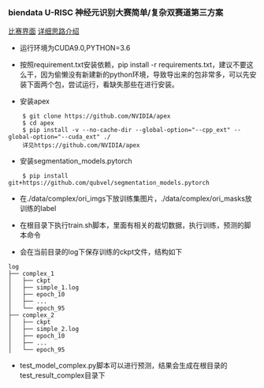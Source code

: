 ### biendata U-RISC 神经元识别大赛简单/复杂双赛道第三方案
[比赛界面](https://www.biendata.com/competition/urisc/)
[详细思路介绍](https://www.baidu.com)
* 运行环境为CUDA9.0,PYTHON=3.6
*  按照requirement.txt安装依赖，pip install -r requirements.txt，建议不要这么干，因为偷懒没有新建新的python环境，导致导出来的包非常多，可以先安装下面两个包，尝试运行，看缺失那些在进行安装。

*  安装apex
```
    $ git clone https://github.com/NVIDIA/apex
    $ cd apex
    $ pip install -v --no-cache-dir --global-option="--cpp_ext" --global-option="--cuda_ext" ./
    详见https://github.com/NVIDIA/apex

```
* 安装segmentation_models.pytorch
```
    $ pip install git+https://github.com/qubvel/segmentation_models.pytorch

```
* 在./data/complex/ori_imgs下放训练集图片，./data/complex/ori_masks放训练的label

* 在根目录下执行train.sh脚本，里面有相关的裁切数据，执行训练，预测的脚本命令
* 会在当前目录的log下保存训练的ckpt文件，结构如下
```
log
├── complex_1
│   ├── ckpt
│   ├── simple_1.log
│   ├── epoch_10
│   ├── ...
│   └── epoch_95
├── complex_2
│   ├── ckpt
│   ├── simple_2.log
│   ├── epoch_10
│   ├── ...
│   └── epoch_95
```
* test_model_complex.py脚本可以进行预测，结果会生成在根目录的test_result_complex目录下